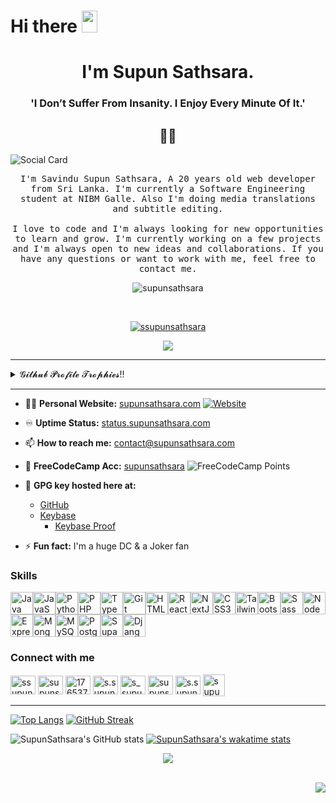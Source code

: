 # Hi there <img src="https://media.giphy.com/media/hvRJCLFzcasrR4ia7z/giphy.gif" width="25px" height="35px">

<h1 align="center">I'm Supun Sathsara.</h1>
<h3 align="center"> 'I Don’t Suffer From Insanity. I Enjoy Every Minute Of It.'</h3>
<h2 align="center"> 👨‍💻 </h2>

![Social Card](https://supunsathsara.com/social-card.png)

<p align="center">
  <samp>I'm Savindu Supun Sathsara, A 20 years old web developer from Sri Lanka. I'm currently a Software Engineering student at NIBM Galle. Also I'm doing media translations and subtitle editing.
    <br><br>
    I love to code and I'm always looking for new opportunities to learn and grow. I'm currently working on a few projects and I'm always open to new ideas and collaborations. If you have any questions or want to work with me, feel free to contact me.
  </samp>
  <br>

<p align="center">
  <img src="https://img.shields.io/github/followers/supunsathsara?style=social" alt="supunsathsara" />
</p>
<br>
  <p align="center"> <a href="https://instagram.com/s_supun_sathsara" target="blank"><img src="https://img.shields.io/badge/dynamic/json?url=https%3A%2F%2Fapi.swo.moe%2Fstats%2Finstagram%2FS_supun_sathsara&query=count&color=282c34&label=Follow+%40s_supun_sathsara&labelColor=d7417b&logo=instagram&logoColor=ffffff&suffix=+follows&cacheSeconds=3600" alt="ssupunsathsara" /></a>
</p>
<p align="center"> <a href="https://twitter.com/ssupunsathsara" target="blank"><img src="https://img.shields.io/badge/dynamic/json?url=https%3A%2F%2Fapi.swo.moe%2Fstats%2Ftwitter%2Fssupunsathsara&query=count&color=1da1f2&label=Follow+%40ssupunsathsara&labelColor=282c34&logo=twitter&suffix=+follows&cacheSeconds=3600" /></a> </p>

<hr>
<details>
  <summary>𝓖𝓲𝓽𝓱𝓾𝓫 𝓟𝓻𝓸𝓯𝓲𝓵𝓮 𝓣𝓻𝓸𝓹𝓱𝓲𝓮𝓼!!</summary>
  <br>
  <p align="left"> <a href="https://github.com/ryo-ma/github-profile-trophy"><img src="https://github-profile-trophy.vercel.app/?username=supunsathsara"  alt="supunsathsara" /></a> </p>
</details>  
<hr>

- 👨‍💻 **Personal Website:** [supunsathsara.com](https://supunsathsara.com)
  [![Website](https://img.shields.io/website?label=supunsathsara.com&style=for-the-badge&url=https%3A%2F%2Fsupunsathsara.com)](https://supunsathsara.com)

- ♾️ **Uptime Status:** [status.supunsathsara.com](https://status.supunsathsara.com)

- 📫 **How to reach me:** contact@supunsathsara.com

- 🌟 **FreeCodeCamp Acc:** [supunsathsara](https://www.freecodecamp.org/supunsathsara)
  ![FreeCodeCamp Points](https://img.shields.io/freecodecamp/points/supunsathsara?style=for-the-badge)

- 🔑 **GPG key hosted here at:**
  - [GitHub](https://github.com/supunsathsara.gpg)
  - [Keybase](https://keybase.io/supunsathsara/pgp_keys.asc)
      - [Keybase Proof](https://gist.github.com/supunsathsara/e990194ee5cd8ddd116d06d6d63b0f1d)

- ⚡ **Fun fact:** I'm a huge DC & a Joker fan


### Skills

<p align="left">
<a href="https://www.oracle.com/java/" target="_blank" rel="noreferrer"><img src="https://raw.githubusercontent.com/danielcranney/readme-generator/main/public/icons/skills/java-colored.svg" width="36" height="36" alt="Java" /></a><a href="https://developer.mozilla.org/en-US/docs/Web/JavaScript" target="_blank" rel="noreferrer"><img src="https://raw.githubusercontent.com/danielcranney/readme-generator/main/public/icons/skills/javascript-colored.svg" width="36" height="36" alt="JavaScript" /></a><a href="https://www.python.org/" target="_blank" rel="noreferrer"><img src="https://raw.githubusercontent.com/danielcranney/readme-generator/main/public/icons/skills/python-colored.svg" width="36" height="36" alt="Python" /></a><a href="https://www.php.net/" target="_blank" rel="noreferrer"><img src="https://raw.githubusercontent.com/danielcranney/readme-generator/main/public/icons/skills/php-colored.svg" width="36" height="36" alt="PHP" /></a><a href="https://www.typescriptlang.org/" target="_blank" rel="noreferrer"><img src="https://raw.githubusercontent.com/danielcranney/readme-generator/main/public/icons/skills/typescript-colored.svg" width="36" height="36" alt="TypeScript" /></a><a href="https://git-scm.com/" target="_blank" rel="noreferrer"><img src="https://raw.githubusercontent.com/danielcranney/readme-generator/main/public/icons/skills/git-colored.svg" width="36" height="36" alt="Git" /></a><a href="https://developer.mozilla.org/en-US/docs/Glossary/HTML5" target="_blank" rel="noreferrer"><img src="https://raw.githubusercontent.com/danielcranney/readme-generator/main/public/icons/skills/html5-colored.svg" width="36" height="36" alt="HTML5" /></a><a href="https://reactjs.org/" target="_blank" rel="noreferrer"><img src="https://raw.githubusercontent.com/danielcranney/readme-generator/main/public/icons/skills/react-colored.svg" width="36" height="36" alt="React" /></a><a href="https://nextjs.org/docs" target="_blank" rel="noreferrer"><img src="https://raw.githubusercontent.com/danielcranney/readme-generator/main/public/icons/skills/nextjs-colored-dark.svg" width="36" height="36" alt="NextJs" /></a><a href="https://www.w3.org/TR/CSS/#css" target="_blank" rel="noreferrer"><img src="https://raw.githubusercontent.com/danielcranney/readme-generator/main/public/icons/skills/css3-colored.svg" width="36" height="36" alt="CSS3" /></a><a href="https://tailwindcss.com/" target="_blank" rel="noreferrer"><img src="https://raw.githubusercontent.com/danielcranney/readme-generator/main/public/icons/skills/tailwindcss-colored.svg" width="36" height="36" alt="TailwindCSS" /></a><a href="https://getbootstrap.com/" target="_blank" rel="noreferrer"><img src="https://raw.githubusercontent.com/danielcranney/readme-generator/main/public/icons/skills/bootstrap-colored.svg" width="36" height="36" alt="Bootstrap" /></a><a href="https://sass-lang.com/" target="_blank" rel="noreferrer"><img src="https://raw.githubusercontent.com/danielcranney/readme-generator/main/public/icons/skills/sass-colored.svg" width="36" height="36" alt="Sass" /></a><a href="https://nodejs.org/en/" target="_blank" rel="noreferrer"><img src="https://raw.githubusercontent.com/danielcranney/readme-generator/main/public/icons/skills/nodejs-colored.svg" width="36" height="36" alt="NodeJS" /></a><a href="https://expressjs.com/" target="_blank" rel="noreferrer"><img src="https://raw.githubusercontent.com/danielcranney/readme-generator/main/public/icons/skills/express-colored-dark.svg" width="36" height="36" alt="Express" /></a><a href="https://www.mongodb.com/" target="_blank" rel="noreferrer"><img src="https://raw.githubusercontent.com/danielcranney/readme-generator/main/public/icons/skills/mongodb-colored.svg" width="36" height="36" alt="MongoDB" /></a><a href="https://www.mysql.com/" target="_blank" rel="noreferrer"><img src="https://raw.githubusercontent.com/danielcranney/readme-generator/main/public/icons/skills/mysql-colored.svg" width="36" height="36" alt="MySQL" /></a><a href="https://www.postgresql.org/" target="_blank" rel="noreferrer"><img src="https://raw.githubusercontent.com/danielcranney/readme-generator/main/public/icons/skills/postgresql-colored.svg" width="36" height="36" alt="PostgreSQL" /></a><a href="https://supabase.io/" target="_blank" rel="noreferrer"><img src="https://raw.githubusercontent.com/danielcranney/readme-generator/main/public/icons/skills/supabase-colored.svg" width="36" height="36" alt="Supabase" /></a><a href="https://www.djangoproject.com/" target="_blank" rel="noreferrer"><img src="https://raw.githubusercontent.com/danielcranney/readme-generator/main/public/icons/skills/django-colored-dark.svg" width="36" height="36" alt="Django" /></a>
</p>

### Connect with me
<p align="left">
<a href="https://twitter.com/ssupunsathsara" target="blank"><img align="center" src="https://raw.githubusercontent.com/rahuldkjain/github-profile-readme-generator/master/src/images/icons/Social/twitter.svg" alt="ssupunsathsara" height="30" width="40" /></a>
<a href="https://linkedin.com/in/supunsathsara" target="blank"><img align="center" src="https://raw.githubusercontent.com/rahuldkjain/github-profile-readme-generator/master/src/images/icons/Social/linked-in-alt.svg" alt="supunsathsara" height="30" width="40" /></a>
<a href="https://stackoverflow.com/users/17653777" target="blank"><img align="center" src="https://raw.githubusercontent.com/rahuldkjain/github-profile-readme-generator/master/src/images/icons/Social/stack-overflow.svg" alt="17653777" height="30" width="40" /></a>
<a href="https://fb.com/s.supun.sathsara" target="blank"><img align="center" src="https://raw.githubusercontent.com/rahuldkjain/github-profile-readme-generator/master/src/images/icons/Social/facebook.svg" alt="s.supun.sathsara" height="30" width="40" /></a>
<a href="https://instagram.com/s_supun_sathsara" target="blank"><img align="center" src="https://raw.githubusercontent.com/rahuldkjain/github-profile-readme-generator/master/src/images/icons/Social/instagram.svg" alt="s_supun_sathsara" height="30" width="40" /></a>
<a href="https://github.com/supunsathsara" target="blank"><img align="center" src="https://raw.githubusercontent.com/rahuldkjain/github-profile-readme-generator/master/src/images/icons/Social/github.svg" alt="supunsathsara" height="30" width="40" /></a>
<a href="https://m.me/s.supun.sathsara" target="blank"><img align="center" src="https://raw.githubusercontent.com/rahuldkjain/github-profile-readme-generator/master/src/images/icons/Social/messenger.svg" alt="s.supun.sathsara" height="30" width="40" /></a>
<a href="https://t.me/supun_sathsara" target="blank"><img align="center" src="https://img.icons8.com/color/50/000000/telegram-app--v1.png" alt="supun_sathsara" height="35" width="35" /></a>
</p>
<hr>

 [![Top Langs](https://github-readme-stats.vercel.app/api/top-langs/?username=supunsathsara&show_icons=true&langs_count=10&locale=en&layout=compact&theme=synthwave)](https://github.com/supunsathsara)  [![GitHub Streak](https://github-readme-streak-stats.herokuapp.com?user=supunsathsara&theme=synthwave&hide_border=true&mode=weekly)](https://git.io/streak-stats)

![SupunSathsara's GitHub stats](https://github-readme-stats.vercel.app/api?username=supunsathsara&count_private=true&show_icons=true&locale=en&theme=synthwave)
[![SupunSathsara's wakatime stats](https://github-readme-stats.vercel.app/api/wakatime?username=supunsathsara&hide=Other&theme=synthwave&hide_progress=true&custom_title=@supunsathsara%27s%20Wakatime%20Stats)](https://wakatime.com/@supunsathsara)
<p align="center">
<img src="https://wakatime.com/badge/user/1b417bc2-4a98-4d8f-92d8-a0c4f43ae21a.svg" />
</p>

<br>
<img align="right" src="https://img.shields.io/github/last-commit/supunsathsara/supunsathsara?style=plastic" />
